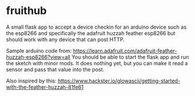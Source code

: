 # fruithub

A small flask app to accept a device checkin for an arduino device
such as the esp8266 and specifically the adafruit huzzah feather esp8266
but should work with any device that can post HTTP.

Sample arduino code from: https://learn.adafruit.com/adafruit-feather-huzzah-esp8266?view=all
You should be able to start the flask app and run the sketch with minor mods.
It does nothing yet, but you can make it read a sensor and pass that value into the post.

Also inspired by this: https://www.hackster.io/glowascii/getting-started-with-the-feather-huzzah-81fe61
